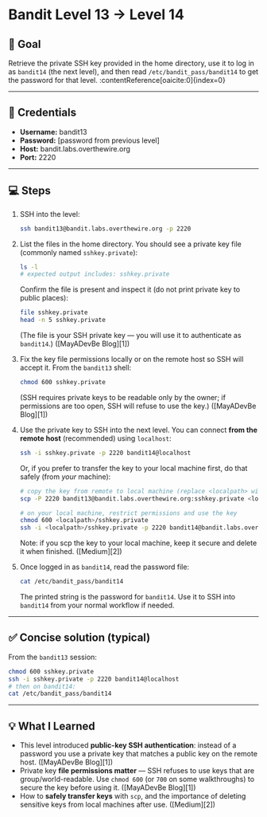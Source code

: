 # Bandit Level 13 → Level 14

## 🧩 Goal
Retrieve the private SSH key provided in the home directory, use it to log in as `bandit14` (the next level), and then read `/etc/bandit_pass/bandit14` to get the password for that level. :contentReference[oaicite:0]{index=0}

---

## 🔑 Credentials
- **Username:** bandit13  
- **Password:** [password from previous level]  
- **Host:** bandit.labs.overthewire.org  
- **Port:** 2220

---

## 💻 Steps
1. SSH into the level:
   ```bash
   ssh bandit13@bandit.labs.overthewire.org -p 2220
   ````

2. List the files in the home directory. You should see a private key file (commonly named `sshkey.private`):

   ```bash
   ls -l
   # expected output includes: sshkey.private
   ```

   Confirm the file is present and inspect it (do not print private key to public places):

   ```bash
   file sshkey.private
   head -n 5 sshkey.private
   ```

   (The file is your SSH private key — you will use it to authenticate as `bandit14`.) ([MayADevBe Blog][1])

3. Fix the key file permissions locally or on the remote host so SSH will accept it. From the `bandit13` shell:

   ```bash
   chmod 600 sshkey.private
   ```

   (SSH requires private keys to be readable only by the owner; if permissions are too open, SSH will refuse to use the key.) ([MayADevBe Blog][1])

4. Use the private key to SSH into the next level. You can connect **from the remote host** (recommended) using `localhost`:

   ```bash
   ssh -i sshkey.private -p 2220 bandit14@localhost
   ```

   Or, if you prefer to transfer the key to your local machine first, do that safely (from *your* machine):

   ```bash
   # copy the key from remote to local machine (replace <localpath> with where you want it)
   scp -P 2220 bandit13@bandit.labs.overthewire.org:sshkey.private <localpath>/sshkey.private

   # on your local machine, restrict permissions and use the key
   chmod 600 <localpath>/sshkey.private
   ssh -i <localpath>/sshkey.private -p 2220 bandit14@bandit.labs.overthewire.org
   ```

   Note: if you scp the key to your local machine, keep it secure and delete it when finished. ([Medium][2])

5. Once logged in as `bandit14`, read the password file:

   ```bash
   cat /etc/bandit_pass/bandit14
   ```

   The printed string is the password for `bandit14`. Use it to SSH into `bandit14` from your normal workflow if needed.

---

## ✅ Concise solution (typical)

From the `bandit13` session:

```bash
chmod 600 sshkey.private
ssh -i sshkey.private -p 2220 bandit14@localhost
# then on bandit14:
cat /etc/bandit_pass/bandit14
```

---

## 💡 What I Learned

* This level introduced **public-key SSH authentication**: instead of a password you use a private key that matches a public key on the remote host. ([MayADevBe Blog][1])
* Private key **file permissions matter** — SSH refuses to use keys that are group/world-readable. Use `chmod 600` (or `700` on some walkthroughs) to secure the key before using it. ([MayADevBe Blog][1])
* How to **safely transfer keys** with `scp`, and the importance of deleting sensitive keys from local machines after use. ([Medium][2])

```
